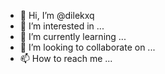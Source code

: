 - 👋 Hi, I’m @dilekxq
- 👀 I’m interested in ...
- 🌱 I’m currently learning ...
- 💞️ I’m looking to collaborate on ...
- 📫 How to reach me ...

<!---
dilekxq/dilekxq is a ✨ special ✨ repository because its `README.md` (this file) appears on your GitHub profile.
You can click the Preview link to take a look at your changes.
--->

